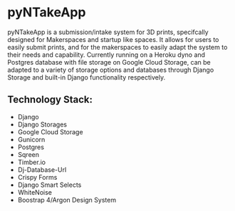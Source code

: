 # pyNTakeApp
pyNTakeApp is a submission/intake system for 3D prints, specifcally designed for Makerspaces and startup like spaces. It allows for users to easily submit prints, and for the makerspaces to easily adapt the system to their needs and capability. Currently running on a Heroku dyno and Postgres database with file storage on Google Cloud Storage, can be adapted to a variety of storage options and databases through Django Storage and built-in Django functionality respectively.

## Technology Stack:
- Django
- Django Storages
- Google Cloud Storage
- Gunicorn
- Postgres
- Sqreen
- Timber.io
- Dj-Database-Url
- Crispy Forms
- Django Smart Selects
- WhiteNoise
- Boostrap 4/Argon Design System
